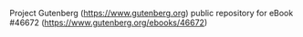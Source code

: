 Project Gutenberg (https://www.gutenberg.org) public repository for eBook #46672 (https://www.gutenberg.org/ebooks/46672)

